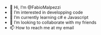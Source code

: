- 👋 Hi, I’m @FabioMalpezzi
- 👀 I’m interested in developping code
- 🌱 I’m currently learning c# e Javascript
- 💞️ I’m looking to collaborate with my friends
- 📫 How to reach me at my email

<!---
FabioMalpezzi/FabioMalpezzi is a ✨ special ✨ repository because its `README.md` (this file) appears on your GitHub profile.
You can click the Preview link to take a look at your changes.
--->
